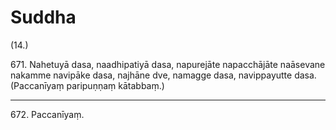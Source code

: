 

# Suddha






(14.)

671\. Nahetuyā dasa, naadhipatiyā dasa, napurejāte napacchājāte naāsevane nakamme navipāke dasa, najhāne dve, namagge dasa, navippayutte dasa. (Paccanīyaṃ paripuṇṇaṃ kātabbaṃ.)

---

672\. Paccanīyaṃ.






